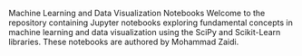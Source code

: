 Machine Learning and Data Visualization Notebooks
Welcome to the repository containing Jupyter notebooks exploring fundamental concepts in machine learning and data visualization using the SciPy and Scikit-Learn libraries. These notebooks are authored by Mohammad Zaidi.
